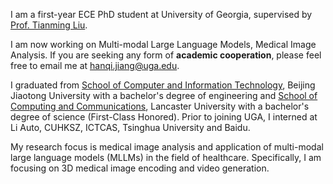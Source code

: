 I am a first-year ECE PhD student at University of Georgia, supervised by [Prof. Tianming Liu](https://cobweb.cs.uga.edu/~tliu/). 

I am now working on Multi-modal Large Language Models, Medical Image Analysis. If you are seeking any form of **academic cooperation**, please feel free to email me at [hanqi.jiang@uga.edu](hj67104@uga.edu). 

I graduated from [School of Computer and Information Technology](https://cs.bjtu.edu.cn/), Beijing Jiaotong University with a bachelor's degree of engineering and [School of Computing and Communications](https://www.lancaster.ac.uk/scc/), Lancaster University with a bachelor's degree of science (First-Class Honored). Prior to joining UGA, I interned at Li Auto, CUHKSZ, ICTCAS, Tsinghua University and Baidu. 


My research focus is medical image analysis and application of multi-modal large language models (MLLMs) in the field of healthcare. Specifically, I am focusing on 3D medical image encoding and video generation. 


